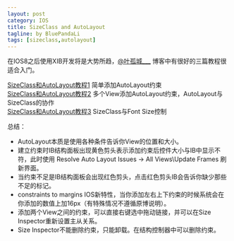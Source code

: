 ```yaml
---
layout: post
category: IOS
title: SizeClass and AutoLayout
tagline: by BluePandaLi
tags: [sizeclass,autolayout]
---
```

在IOS8之后使用XIB开发将是大势所趋，[@叶孤城___](http://www.jianshu.com/users/b82d2721ba07/latest_articles) 博客中有很好的三篇教程很适合入门。

[SizeClass和AutoLayout教程1](http://www.jianshu.com/p/bd071f9a558d) 简单添加AutoLayout约束   
[SizeClass和AutoLayout教程2](http://www.jianshu.com/p/a4cf3db81c0b) 多个View添加AutoLayout约束，AutoLayout与SizeClass的协作  
[SizeClass和AutoLayout教程3](http://www.jianshu.com/p/3d6b2341fd83) SizeClass与Font Size控制

总结：

*	AutoLayout本质是使用各种条件告诉你View的位置和大小。
*	建立约束时IB结构面板出现黄色剪头表示添加约束后控件大小与IB中显示不符，此时使用 Resolve Auto Layout Issues ->  All Views\Update Frames 刷新界面。
*	当约束不足是IB结构面板会出现红色剪头，点击红色剪头IB会告诉你缺少那些不足的标记。
*	constraints to margins IOS新特性，当你添加左右上下约束的时候系统会在你添加的数值上加16px（有特殊情况不遵循原博说明）。
*	添加两个View之间的约束，可以直接右键选中拖动链接，并可以在Size Inspector重新设置主从关系。
*	Size Inspector不能删除约束，只能卸载。在结构控制器中可以删除约束。


